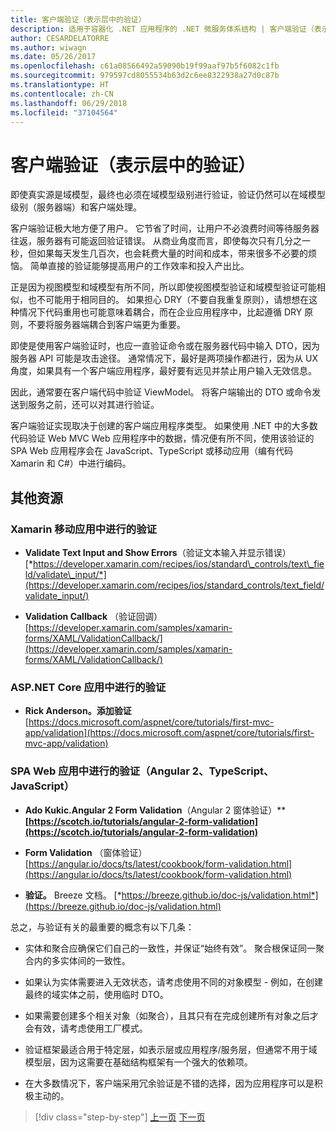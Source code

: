 ```yaml
---
title: 客户端验证（表示层中的验证）
description: 适用于容器化 .NET 应用程序的 .NET 微服务体系结构 | 客户端验证（表示层中的验证）
author: CESARDELATORRE
ms.author: wiwagn
ms.date: 05/26/2017
ms.openlocfilehash: c61a08566492a59090b19f99aaf97b5f6082c1fb
ms.sourcegitcommit: 979597cd8055534b63d2c6ee8322938a27d0c87b
ms.translationtype: HT
ms.contentlocale: zh-CN
ms.lasthandoff: 06/29/2018
ms.locfileid: "37104564"
---
```

# <a name="client-side-validation-validation-in-the-presentation-layers"></a>客户端验证（表示层中的验证）

即使真实源是域模型，最终也必须在域模型级别进行验证，验证仍然可以在域模型级别（服务器端）和客户端处理。

客户端验证极大地方便了用户。 它节省了时间，让用户不必浪费时间等待服务器往返，服务器有可能返回验证错误。 从商业角度而言，即使每次只有几分之一秒，但如果每天发生几百次，也会耗费大量的时间和成本，带来很多不必要的烦恼。 简单直接的验证能够提高用户的工作效率和投入产出比。

正是因为视图模型和域模型有所不同，所以即使视图模型验证和域模型验证可能相似，也不可能用于相同目的。 如果担心 DRY（不要自我重复原则），请想想在这种情况下代码重用也可能意味着耦合，而在企业应用程序中，比起遵循 DRY 原则，不要将服务器端耦合到客户端更为重要。

即使是使用客户端验证时，也应一直验证命令或在服务器代码中输入 DTO，因为服务器 API 可能是攻击途径。 通常情况下，最好是两项操作都进行，因为从 UX 角度，如果具有一个客户端应用程序，最好要有远见并禁止用户输入无效信息。

因此，通常要在客户端代码中验证 ViewModel。 将客户端输出的 DTO 或命令发送到服务之前，还可以对其进行验证。

客户端验证实现取决于创建的客户端应用程序类型。 如果使用 .NET 中的大多数代码验证 Web MVC Web 应用程序中的数据，情况便有所不同，使用该验证的 SPA Web 应用程序会在 JavaScript、TypeScript 或移动应用（编有代码 Xamarin 和 C\#）中进行编码。

## <a name="additional-resources"></a>其他资源

### <a name="validation-in-xamarin-mobile-apps"></a>Xamarin 移动应用中进行的验证

-   **Validate Text Input and Show Errors**（验证文本输入并显示错误）
    [*https://developer.xamarin.com/recipes/ios/standard\_controls/text\_field/validate\_input/*](https://developer.xamarin.com/recipes/ios/standard_controls/text_field/validate_input/)

-   **Validation Callback**
    （验证回调）[https://developer.xamarin.com/samples/xamarin-forms/XAML/ValidationCallback/](https://developer.xamarin.com/samples/xamarin-forms/XAML/ValidationCallback/)

### <a name="validation-in-aspnet-core-apps"></a>ASP.NET Core 应用中进行的验证

-   **Rick Anderson。添加验证**
    [https://docs.microsoft.com/aspnet/core/tutorials/first-mvc-app/validation](https://docs.microsoft.com/aspnet/core/tutorials/first-mvc-app/validation)

### <a name="validation-in-spa-web-apps-angular-2-typescript-javascript"></a>SPA Web 应用中进行的验证（Angular 2、TypeScript、JavaScript）

-   **Ado Kukic.Angular 2 Form Validation**（Angular 2 窗体验证）**
    **[https://scotch.io/tutorials/angular-2-form-validation](https://scotch.io/tutorials/angular-2-form-validation)**

-   **Form Validation**
    （窗体验证）[https://angular.io/docs/ts/latest/cookbook/form-validation.html](https://angular.io/docs/ts/latest/cookbook/form-validation.html)

-   **验证。** Breeze 文档。
    [*https://breeze.github.io/doc-js/validation.html*](https://breeze.github.io/doc-js/validation.html)

总之，与验证有关的最重要的概念有以下几条：

-   实体和聚合应确保它们自己的一致性，并保证“始终有效”。 聚合根保证同一聚合内的多实体间的一致性。

-   如果认为实体需要进入无效状态，请考虑使用不同的对象模型 - 例如，在创建最终的域实体之前，使用临时 DTO。

-   如果需要创建多个相关对象（如聚合），且其只有在完成创建所有对象之后才会有效，请考虑使用工厂模式。

-   验证框架最适合用于特定层，如表示层或应用程序/服务层，但通常不用于域模型层，因为这需要在基础结构框架有一个强大的依赖项。

-   在大多数情况下，客户端采用冗余验证是不错的选择，因为应用程序可以是积极主动的。


>[!div class="step-by-step"]
[上一页](domain-model-layer-validations.md)
[下一页](domain-events-design-implementation.md)
